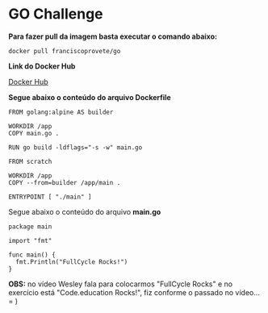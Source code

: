 # GO Challenge

**Para fazer pull da imagem basta executar o comando abaixo:**

`docker pull franciscoprovete/go`

**Link do Docker Hub**

[Docker Hub](https://hub.docker.com/r/franciscoprovete/go)

**Segue abaixo o conteúdo do arquivo Dockerfile**

```
FROM golang:alpine AS builder

WORKDIR /app
COPY main.go .

RUN go build -ldflags="-s -w" main.go

FROM scratch

WORKDIR /app
COPY --from=builder /app/main .

ENTRYPOINT [ "./main" ]
```

Segue abaixo o conteúdo do arquivo **main.go**

```
package main

import "fmt"

func main() {
  fmt.Println("FullCycle Rocks!")
}
```

**OBS:** no vídeo Wesley fala para colocarmos "FullCycle Rocks" e no exercício está "Code.education Rocks!", fiz conforme o passado no vídeo... = )

